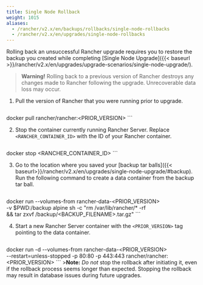 ```yaml
---
title: Single Node Rollback
weight: 1015
aliases:
  - /rancher/v2.x/en/backups/rollbacks/single-node-rollbacks
  - /rancher/v2.x/en/upgrades/single-node-rollbacks
---
```


Rolling back an unsuccessful Rancher upgrade requires you to
restore the backup you created while completing [Single Node Upgrade]({{< baseurl >}}/rancher/v2.x/en/upgrades/upgrade-scenarios/single-node-upgrade/).

>**Warning!** Rolling back to a previous version of Rancher destroys any changes made to Rancher following the upgrade. Unrecoverable data loss may occur.

1. Pull the version of Rancher that you were running prior to upgrade.

    ```
docker pull rancher/rancher:<PRIOR_VERSION>
    ```

2. Stop the container currently running Rancher Server. Replace `<RANCHER_CONTAINER_ID>` with the ID of your Rancher container.

    ```
docker stop <RANCHER_CONTAINER_ID>
    ```

3. Go to the location where you saved your [backup tar balls]({{< baseurl>}}/rancher/v2.x/en/upgrades/single-node-upgrade/#backup). Run the following command to create a data container from the backup tar ball.

     ```
docker run  --volumes-from rancher-data-<PRIOR_VERSION> \
   -v $PWD:/backup alpine sh -c "rm /var/lib/rancher/* -rf  \
   && tar zxvf /backup/<BACKUP_FILENAME>.tar.gz"
     ```

4. Start a new Rancher Server container with the `<PRIOR_VERSION>` tag pointing to the data container.
    ```
docker run -d --volumes-from rancher-data-<PRIOR_VERSION> \
  --restart=unless-stopped -p 80:80 -p 443:443 rancher/rancher:<PRIOR_VERSION>
    ```
    >**Note:** _Do not_ stop the rollback after initiating it, even if the rollback process seems longer than expected. Stopping the rollback may result in database issues during future upgrades.
